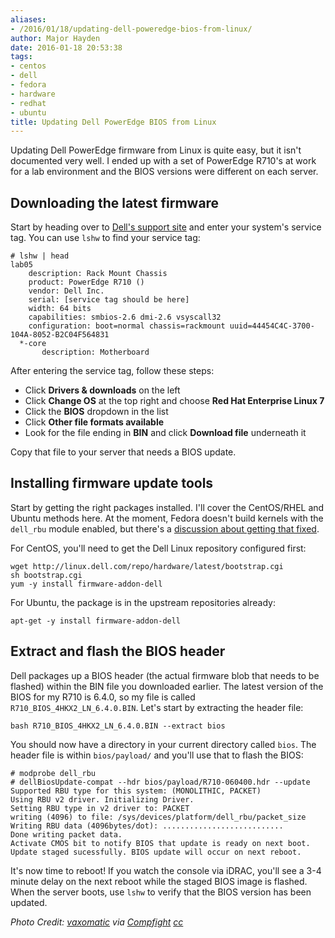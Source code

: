 ```yaml
---
aliases:
- /2016/01/18/updating-dell-poweredge-bios-from-linux/
author: Major Hayden
date: 2016-01-18 20:53:38
tags:
- centos
- dell
- fedora
- hardware
- redhat
- ubuntu
title: Updating Dell PowerEdge BIOS from Linux
---
```


Updating Dell PowerEdge firmware from Linux is quite easy, but it isn't documented very well. I ended up with a set of PowerEdge R710's at work for a lab environment and the BIOS versions were different on each server.

## Downloading the latest firmware

Start by heading over to [Dell's support site][1] and enter your system's service tag. You can use `lshw` to find your service tag:

```
# lshw | head
lab05
    description: Rack Mount Chassis
    product: PowerEdge R710 ()
    vendor: Dell Inc.
    serial: [service tag should be here]
    width: 64 bits
    capabilities: smbios-2.6 dmi-2.6 vsyscall32
    configuration: boot=normal chassis=rackmount uuid=44454C4C-3700-104A-8052-B2C04F564831
  *-core
       description: Motherboard
```


After entering the service tag, follow these steps:

  * Click **Drivers & downloads** on the left
  * Click **Change OS** at the top right and choose **Red Hat Enterprise Linux 7**
  * Click the **BIOS** dropdown in the list
  * Click **Other file formats available**
  * Look for the file ending in **BIN** and click **Download file** underneath it

Copy that file to your server that needs a BIOS update.

## Installing firmware update tools

Start by getting the right packages installed. I'll cover the CentOS/RHEL and Ubuntu methods here. At the moment, Fedora doesn't build kernels with the `dell_rbu` module enabled, but there's a [discussion about getting that fixed][2].

For CentOS, you'll need to get the Dell Linux repository configured first:

```
wget http://linux.dell.com/repo/hardware/latest/bootstrap.cgi
sh bootstrap.cgi
yum -y install firmware-addon-dell
```


For Ubuntu, the package is in the upstream repositories already:

```
apt-get -y install firmware-addon-dell
```


## Extract and flash the BIOS header

Dell packages up a BIOS header (the actual firmware blob that needs to be flashed) within the BIN file you downloaded earlier. The latest version of the BIOS for my R710 is 6.4.0, so my file is called `R710_BIOS_4HKX2_LN_6.4.0.BIN`. Let's start by extracting the header file:

```
bash R710_BIOS_4HKX2_LN_6.4.0.BIN --extract bios
```


You should now have a directory in your current directory called `bios`. The header file is within `bios/payload/` and you'll use that to flash the BIOS:

```
# modprobe dell_rbu
# dellBiosUpdate-compat --hdr bios/payload/R710-060400.hdr --update
Supported RBU type for this system: (MONOLITHIC, PACKET)
Using RBU v2 driver. Initializing Driver.
Setting RBU type in v2 driver to: PACKET
writing (4096) to file: /sys/devices/platform/dell_rbu/packet_size
Writing RBU data (4096bytes/dot): ...........................
Done writing packet data.
Activate CMOS bit to notify BIOS that update is ready on next boot.
Update staged sucessfully. BIOS update will occur on next reboot.
```


It's now time to reboot! If you watch the console via iDRAC, you'll see a 3-4 minute delay on the next reboot while the staged BIOS image is flashed. When the server boots, use `lshw` to verify that the BIOS version has been updated.

_Photo Credit: [vaxomatic][3] via [Compfight][4] [cc][5]_

 [1]: http://support.dell.com/
 [2]: https://lists.fedoraproject.org/archives/list/kernel@lists.fedoraproject.org/thread/L623WBK7HAAQWD5FG2MFBD7SIGNGXXVJ/
 [3]: https://www.flickr.com/photos/21881956@N05/2466171910/
 [4]: http://compfight.com
 [5]: https://creativecommons.org/licenses/by/2.0/
